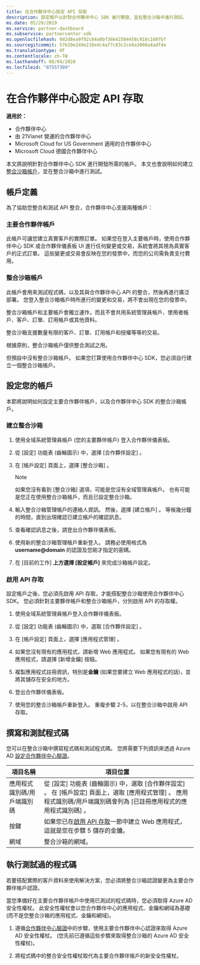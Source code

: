 ```yaml
---
title: 在合作夥伴中心設定 API 存取
description: 設定帳戶以針對合作夥伴中心 SDK 進行開發，並在整合沙箱中進行測試。
ms.date: 05/29/2019
ms.service: partner-dashboard
ms.subservice: partnercenter-sdk
ms.openlocfilehash: 0d2d8ea9f92c84a0bf36642504458c918c1607bf
ms.sourcegitcommit: 57620e249e218edc4af7c83c2ce8a3008a4adf4e
ms.translationtype: HT
ms.contentlocale: zh-TW
ms.lasthandoff: 08/04/2020
ms.locfileid: "87557309"
---
```

# <a name="set-up-api-access-in-partner-center"></a>在合作夥伴中心設定 API 存取

**適用於：**

- 合作夥伴中心
- 由 21Vianet 營運的合作夥伴中心
- Microsoft Cloud for US Government 適用的合作夥伴中心
- Microsoft Cloud 德國合作夥伴中心

本文將說明針對合作夥伴中心 SDK 進行開發所需的帳戶。 本文也會說明如何建立[整合沙箱帳戶](#integration-sandbox-account)，並在整合沙箱中進行測試。

## <a name="account-definitions"></a>帳戶定義

為了協助您整合和測試 API 整合，合作夥伴中心支援兩種帳戶：

### <a name="primary-partner-account"></a>主要合作夥伴帳戶

此帳戶可讓您建立真實客戶的實際訂單。 如果您在登入主要帳戶時，使用合作夥伴中心 SDK 或合作夥伴儀表板 UI 進行任何變更或交易，系統會將其視為真實客戶的正式訂單。 這些變更或交易會反映在您的發票中，而您的公司需負責支付費用。

### <a name="integration-sandbox-account"></a>整合沙箱帳戶

此帳戶會用來測試程式碼，以及其與合作夥伴中心 API 的整合，然後再進行廣泛部署。 您登入整合沙箱帳戶時所進行的變更和交易，將不會出現在您的發票中。

整合沙箱帳戶和主要帳戶會獨立運作，而且不會共用系統管理員帳戶、使用者帳戶、客戶、訂單、訂用帳戶或其他資料。

整合沙箱支援數量有限的客戶、訂單、訂用帳戶和授權等等的交易。

根據原則，整合沙箱帳戶僅供整合測試之用。

但預設中沒有整合沙箱帳戶。 如果您打算使用合作夥伴中心 SDK，您必須自行建立一個整合沙箱帳戶。

## <a name="set-up-your-accounts"></a>設定您的帳戶

本節將說明如何設定主要合作夥伴帳戶，以及合作夥伴中心 SDK 的整合沙箱帳戶。

### <a name="create-an-integration-sandbox"></a>建立整合沙箱

1. 使用全域系統管理員帳戶 (您的主要夥伴帳戶) 登入合作夥伴儀表板。

2. 從 [設定]  功能表 (齒輪圖示) 中，選擇 [合作夥伴設定]  。

3. 在 [帳戶設定]  頁面上，選擇 [整合沙箱]  。

    >[!NOTE]
    >如果您沒有看到 [整合沙箱] 選項，可能是您沒有全域管理員帳戶。 也有可能是您正在使用整合沙箱帳戶，而且已設定整合沙箱。

4. 輸入整合沙箱管理帳戶的連絡人資訊。 然後，選擇 [建立帳戶]  。 等候幾分鐘的時間，直到出現確認已建立帳戶的確認訊息。

5. 查看確認訊息之後，請登出合作夥伴儀表板。

6. 使用新的整合沙箱管理帳戶重新登入。 請務必使用格式為 **username@domain** 的認證及您剛才指定的密碼。

7. 在 [目前的工作]  **上方選擇 [設定帳戶]** 來完成沙箱帳戶設定。

### <a name="enable-api-access"></a>啟用 API 存取

設定帳戶之後，您必須先啟用 API 存取，才能搭配整合沙箱使用合作夥伴中心 SDK。 您必須針對主要夥伴帳戶和整合沙箱帳戶，分別啟用 API 的存取權。

1. 使用全域系統管理員帳戶登入合作夥伴儀表板。

2. 從 [設定]  功能表 (齒輪圖示) 中，選取 [合作夥伴設定]  。

3. 在 [帳戶設定]  頁面上，選擇 [應用程式管理]  。

4. 如果您沒有現有的應用程式，請新增 Web 應用程式。 如果您有現有的 Web 應用程式，請選擇 [新增金鑰]  按鈕。

5. 複製應用程式註冊資訊，特別是**金鑰** (如果您要建立 Web 應用程式的話)，並將其儲存在安全的地方。

6. 登出合作夥伴儀表板。

7. 使用您的整合沙箱帳戶重新登入。 重複步驟 2-5，以在整合沙箱中啟用 API 存取。

## <a name="write-and-test-code"></a>撰寫和測試程式碼

您可以在整合沙箱中撰寫程式碼和測試程式碼。 您將需要下列資訊來透過 Azure AD [設定合作夥伴中心驗證](partner-center-authentication.md)。

| 項目名稱 | 項目位置 |
| --------- | ------------- |
| 應用程式識別碼/用戶端識別碼 | 從 [設定]  功能表 (齒輪圖示) 中，選取 [合作夥伴設定]  。 在 [帳戶設定]  頁面上，選取 [應用程式管理]  。 應用程式識別碼/用戶端識別碼會列為 [已註冊應用程式的應用程式識別碼]  。 |
| 按鍵 | 如果您已在[啟用 API 存取](#enable-api-access)一節中建立 Web 應用程式，這就是您在步驟 5 儲存的金鑰。 |
| 網域 | 整合沙箱的網域。 |

## <a name="run-tested-code"></a>執行測試過的程式碼

若要搭配實際的客戶資料來使用解決方案，您必須將整合沙箱認證變更為主要合作夥伴帳戶認證。

當您準備好在主要合作夥伴帳戶中使用已測試的程式碼時，您必須取得 Azure AD 安全性權杖。 此安全性權杖會以您合作夥伴中心的應用程式、金鑰和網域為基礎 (而不是您整合沙箱的應用程式、金鑰和網域)。

1. 遵循[合作夥伴中心驗證](partner-center-authentication.md)中的步驟，使用主要合作夥伴中心認證來取得 Azure AD 安全性權杖。 (您先前已遵循這些步驟來取得整合沙箱的 Azure AD 安全性權杖)。

2. 將程式碼中的整合安全性權杖取代為主要合作夥伴帳戶的新安全性權杖。
